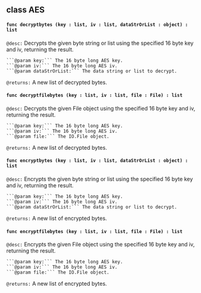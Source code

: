 ## class AES

#### ```func decryptbytes (key : list, iv : list, dataStrOrList : object) : list```


```@desc:``` Decrypts the given byte string or list using the specified 16 byte key and iv, returning the result.

	```@param key:``` The 16 byte long AES key.
	```@param iv:``` The 16 byte long AES iv.
	```@param dataStrOrList:``` The data string or list to decrypt.
```@returns:``` A new list of decrypted bytes.

#### ```func decryptfilebytes (key : list, iv : list, file : File) : list```


```@desc:``` Decrypts the given File object using the specified 16 byte key and iv, returning the result.

	```@param key:``` The 16 byte long AES key.
	```@param iv:``` The 16 byte long AES iv.
	```@param file:``` The IO.File object.
```@returns:``` A new list of decrypted bytes.

#### ```func encryptbytes (key : list, iv : list, dataStrOrList : object) : list```


```@desc:``` Encrypts the given byte string or list using the specified 16 byte key and iv, returning the result.

	```@param key:``` The 16 byte long AES key.
	```@param iv:``` The 16 byte long AES iv.
	```@param dataStrOrList:``` The data string or list to decrypt.
```@returns:``` A new list of encrypted bytes.

#### ```func encryptfilebytes (key : list, iv : list, file : File) : list```


```@desc:``` Encrypts the given File object using the specified 16 byte key and iv, returning the result.

	```@param key:``` The 16 byte long AES key.
	```@param iv:``` The 16 byte long AES iv.
	```@param file:``` The IO.File object.
```@returns:``` A new list of encrypted bytes.

